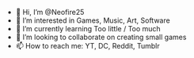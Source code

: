 - 👋 Hi, I’m @Neofire25
- 👀 I’m interested in Games, Music, Art, Software
- 🌱 I’m currently learning Too little / Too much
- 💞️ I’m looking to collaborate on creating small games
- 📫 How to reach me: YT, DC, Reddit, Tumblr
